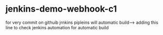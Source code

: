 # jenkins-demo-webhook-c1
for very commit on githuib jrnkins pipleins will automatic build--> adding this line to check jenkins automation for automatic build
